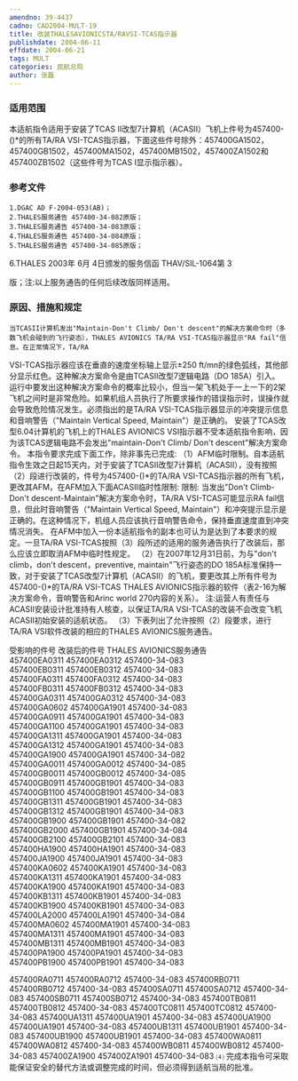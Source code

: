 ```yaml
---
amendno: 39-4437
cadno: CAD2004-MULT-19
title: 改装THALESAVIONICSTA/RAVSI-TCAS指示器
publishdate: 2004-06-11
effdate: 2004-06-21
tags: MULT
categories: 民航总局
author: 张磊
---
```


### 适用范围 
本适航指令适用于安装了TCAS II改型7计算机（ACASII）飞机上件号为457400-()*的所有TA/RA VSI-TCAS指示器，下面这些件号除外：457400GA1502，457400GB1502，457400MA1502，457400MB1502，457400ZA1502和457400ZB1502（这些件号为TCAS I显示指示器）。

### 参考文件
    1.DGAC AD F-2004-053(AB)；
    2.THALES服务通告 457400-34-082原版；
    3.THALES服务通告 457400-34-083原版；
    4.THALES服务通告 457400-34-084原版；
    5.THALES服务通告 457400-34-085原版；
 6.THALES 2003年 6月 4日颁发的服务信函 THAV/SIL-1064第 3

版；注:以上服务通告的任何后续改版同样适用。

### 原因、措施和规定 
    当TCASII计算机发出"Maintain-Don't Climb/ Don't descent"的解决方案命令时（多数飞机会碰到的飞行姿态），THALES AVIONICS TA/RA VSI-TCAS指示器显示"RA fail"信息。在正常情况下，TA/RA 
       
VSI-TCAS指示器应该在垂直的速度坐标轴上显示±250 ft/mn的绿色弧线，其他部分显示红色。这种解决方案命令是由TCASII改型7逻辑电路（DO 185A）引入。 
    运行中要发出这种解决方案命令的概率比较小，但当一架飞机处于一上一下的2架飞机之间时是非常危险。如果机组人员执行了所要求操作的错误指示时，误操作就会导致危险情况发生。必须指出的是TA/RA VSI-TCAS指示器显示的冲突提示信息和音响警告（"Maintain Vertical Speed, Maintain"）是正确的。 
    安装了TCAS改型6.04计算机的飞机上的THALES AVIONICS VSI指示器不受本适航指令影响，因为该TCAS逻辑电路不会发出"maintain-Don't Climb/ Don't descent"解决方案命令。 
    本指令要求完成下面工作，除非事先已完成: 
   （1）AFM临时限制。自本适航指令生效之日起15天内，对于安装了TCASII改型7计算机（ACASII），没有按照（2）段进行改装的，件号为457400-()*的TA/RA VSI-TCAS指示器的所有飞机，更改其AFM，在AFM加入下面ACASII临时性限制: 
    限制:
    当发出"Don't Climb-Don't descent-Maintain"解决方案命令时，TA/RA VSI-TCAS可能显示RA fail信息，但此时音响警告（"Maintain Vertical Speed, Maintain"）和冲突提示显示是正确的。在这种情况下，机组人员应该执行音响警告命令，保持垂直速度直到冲突情况消失。 
    在AFM中加入一份本适航指令的副本也可认为是达到了本要求的规定。一旦TA/RA VSI-TCAS按照（3）段所述的适用的服务通告执行了改装后，那么应该立即取消AFM中临时性规定。 
   （2）在2007年12月31日前，为与"don't climb，don't descent，preventive, maintain"飞行姿态的DO 185A标准保持一致，对于安装了TCAS改型7计算机（ACASII）的飞机，要更改其上所有件号为457400-()*的TA/RA VSI-TCAS THALES AVIONICS指示器的软件（表2-16为解决方案命令，音响警告和Arinc world 270内容的关系）。 
    注:运营人有责任与ACASII安装设计批准持有人核查，以保证TA/RA VSI-TCAS的改装不会改变飞机ACASII初始安装的适航状态。 
   （3）下表列出了允许按照（2）段要求，进行TA/RA VSI软件改装的相应的THALES AVIONICS服务通告。 

        
受影响的件号  改装后的件号  THALES AVIONICS服务通告  
457400EA0311  457400EA0312  457400-34-083  
457400EB0311  457400EB0312  457400-34-083  
457400FA0311  457400FA0312  457400-34-083  
457400FB0311  457400FB0312  457400-34-083  
457400GA0311  457400GA0312  457400-34-083  
457400GA0602  457400GA1901  457400-34-083  
457400GA0911  457400GA1901  457400-34-083  
457400GA1100  457400GA1901  457400-34-083  
457400GA1311  457400GA1901  457400-34-083  
457400GA1312  457400GA1901  457400-34-083  
457400GA1900  457400GA1901  457400-34-082  
457400GA0011  457400GA0012  457400-34-085  
457400GB0011  457400GB0012  457400-34-085  
457400GB0911  457400GB1901  457400-34-083  
457400GB1100  457400GB1901  457400-34-083  
457400GB1311  457400GB1901  457400-34-083  
457400GB1312  457400GB1901  457400-34-083  
457400GB1900  457400GB1901  457400-34-082  
457400GB2000  457400GB1901  457400-34-084  
457400GB2100  457400GB2101  457400-34-083  
457400HA1900  457400HA1901  457400-34-083  
457400JA1900  457400JA1901  457400-34-083  
457400KA0602  457400KA1901  457400-34-083  
457400KA1311  457400KA1901  457400-34-083  
457400KA1900  457400KA1901  457400-34-083  
457400KB1311  457400KB1901  457400-34-083  
457400KB1900  457400KB1901  457400-34-083  
457400LA2000  457400LA1901  457400-34-084  
457400MA0602  457400MA1901  457400-34-083  
457400MA1311  457400MA1901  457400-34-083  
457400MB1311  457400MB1901  457400-34-083  
457400PA1900  457400PA1901  457400-34-083  
457400PB1900  457400PB1901  457400-34-083  
       
457400RA0711 457400RA0712 457400-34-083 457400RB0711 457400RB0712 457400-34-083 457400SA0711 457400SA0712 457400-34-083 457400SB0711 457400SB0712 457400-34-083 457400TB0811 457400TB0812 457400-34-083 457400TC0811 457400TC0812 457400-34-083 457400UA1311 457400UA1901 457400-34-083 457400UA1900 457400UA1901 457400-34-083 457400UB1311 457400UB1901 457400-34-083 457400UB1900 457400UB1901 457400-34-083 457400WA0811 457400WA0812 457400-34-083 457400WB0811 457400WB0812 457400-34-083 457400ZA1900 457400ZA1901 457400-34-083 
    ⑷ 完成本指令可采取能保证安全的替代方法或调整完成的时间，但必须得到适航当局的批准。

